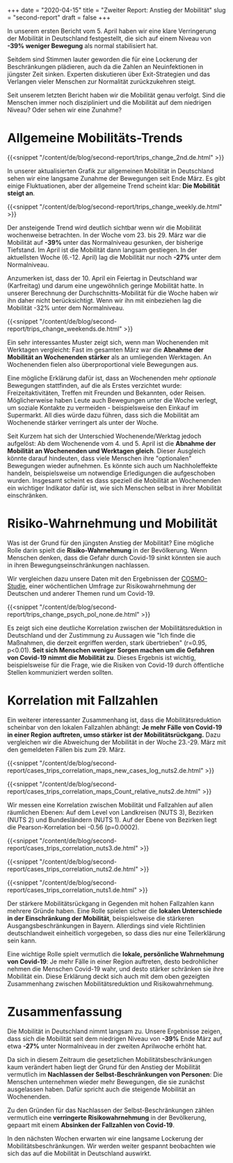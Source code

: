 +++
date = "2020-04-15"
title = "Zweiter Report: Anstieg der Mobilität"
slug = "second-report"
draft = false
+++

In unserem ersten Bericht vom 5. April haben wir eine klare Verringerung der Mobilität in Deutschland festgestellt, die sich auf einem Niveau von **-39% weniger Bewegung** als normal stabilisiert hat.

Seitdem sind Stimmen lauter geworden die für eine Lockerung der Beschränkungen plädieren, auch da die Zahlen an Neuinfektionen in jüngster Zeit sinken. Experten diskutieren über Exit-Strategien und das Verlangen vieler Menschen zur Normalität zurückzukehren steigt.

Seit unserem letzten Bericht haben wir die Mobilität genau verfolgt. Sind die Menschen immer noch diszipliniert und die Mobilität auf dem niedrigen Niveau? Oder sehen wir eine Zunahme?

# Allgemeine Mobilitäts-Trends

{{<snippet "/content/de/blog/second-report/trips_change_2nd.de.html" >}}

In unserer aktualisierten Grafik zur allgemeinen Mobilität in Deutschland sehen wir eine langsame Zunahme der Bewegungen seit Ende März. Es gibt einige Fluktuationen, aber der allgemeine Trend scheint klar: **Die Mobilität steigt an**.

{{<snippet "/content/de/blog/second-report/trips_change_weekly.de.html" >}}

Der ansteigende Trend wird deutlich sichtbar wenn wir die Mobilität wochenweise betrachten. In der Woche vom 23. bis 29. März war die Mobilität auf **-39%** unter das Normalniveau gesunken, der bisherige Tiefstand. Im April ist die Mobilität dann langsam gestiegen. In der aktuellsten Woche (6.-12. April) lag die Mobilität nur noch **-27%** unter dem Normalniveau.

Anzumerken ist, dass der 10. April ein Feiertag in Deutschland war (Karfreitag) und darum eine ungewöhnlich geringe Mobilität hatte. In unserer Berechnung der Durchschnitts-Mobilität für die Woche haben wir ihn daher nicht berücksichtigt. Wenn wir ihn mit einbeziehen lag die Mobilität -32% unter dem Normalniveau.

{{<snippet "/content/de/blog/second-report/trips_change_weekends.de.html" >}}

Ein sehr interessantes Muster zeigt sich, wenn man Wochenenden mit Werktagen vergleicht: Fast im gesamten März war die **Abnahme der Mobilität an Wochenenden stärker** als an umliegenden Werktagen. An Wochenenden fielen also überproportional viele Bewegungen aus.

Eine mögliche Erklärung dafür ist, dass an Wochenenden mehr _optionale_ Bewegungen stattfinden, auf die als Erstes verzichtet wurde: Freizeitaktivitäten, Treffen mit Freunden und Bekannten, oder Reisen. Möglicherweise haben Leute auch Bewegungen unter die Woche verlegt, um soziale Kontakte zu vermeiden - beispielsweise den Einkauf im Supermarkt. All dies würde dazu führen, dass sich die Mobilität am Wochenende stärker verringert als unter der Woche.

Seit Kurzem hat sich der Unterschied Wochenende/Werktag jedoch aufgelöst: Ab dem Wochenende vom 4. und 5. April ist die **Abnahme der Mobilität an Wochenenden und Werktagen gleich**. Dieser Ausgleich könnte darauf hindeuten, dass viele Menschen ihre "optionalen" Bewegungen wieder aufnehmen. Es könnte sich auch um Nachholeffekte handeln, beispielsweise um notwendige Erledigungen die aufgeschoben wurden. Insgesamt scheint es dass speziell die Mobilität an Wochenenden ein wichtiger Indikator dafür ist, wie sich Menschen selbst in ihrer Mobilität einschränken.

# Risiko-Wahrnehmung und Mobilität

Was ist der Grund für den jüngsten Anstieg der Mobilität? Eine mögliche Rolle darin spielt die **Risiko-Wahrnehmung** in der Bevölkerung. Wenn Menschen denken, dass die Gefahr durch Covid-19 sinkt könnten sie auch in ihren Bewegungseinschränkungen nachlassen.

Wir vergleichen dazu unsere Daten mit den Ergebnissen der [COSMO-Studie](https://cosmo.sciencemediacenter.de/), einer wöchentlichen Umfrage zur Risikowahrnehmung der Deutschen und anderer Themen rund um Covid-19.

{{<snippet "/content/de/blog/second-report/trips_change_psych_pol_none.de.html" >}}

Es zeigt sich eine deutliche Korrelation zwischen der Mobilitätsreduktion in Deutschland und der Zustimmung zu Aussagen wie "Ich finde die Maßnahmen, die derzeit ergriffen werden, stark übertrieben" (r=0.95, p<0.01). **Seit sich Menschen weniger Sorgen machen um die Gefahren von Covid-19 nimmt die Mobilität zu**. Dieses Ergebnis ist wichtig, beispielsweise für die Frage, wie die Risiken von Covid-19 durch öffentliche Stellen kommuniziert werden sollten.

# Korrelation mit Fallzahlen

Ein weiterer interessanter Zusammenhang ist, dass die Mobilitätsreduktion scheinbar von den lokalen Fallzahlen abhängt: **Je mehr Fälle von Covid-19 in einer Region auftreten, umso stärker ist der Mobilitätsrückgang.** Dazu vergleichen wir die Abweichung der Mobilität in der Woche 23.-29. März mit den gemeldeten Fällen bis zum 29. März.

{{<snippet "/content/de/blog/second-report/cases_trips_correlation_maps_new_cases_log_nuts2.de.html" >}}

{{<snippet "/content/de/blog/second-report/cases_trips_correlation_maps_Count_relative_nuts2.de.html" >}}

Wir messen eine Korrelation zwischen Mobilität und Fallzahlen auf allen räumlichen Ebenen: Auf dem Level von Landkreisen (NUTS 3), Bezirken (NUTS 2) und Bundesländern (NUTS 1). Auf der Ebene von Bezirken liegt die Pearson-Korrelation bei -0.56 (p=0.0002).

{{<snippet "/content/de/blog/second-report/cases_trips_correlation_nuts3.de.html" >}}

{{<snippet "/content/de/blog/second-report/cases_trips_correlation_nuts2.de.html" >}}

{{<snippet "/content/de/blog/second-report/cases_trips_correlation_nuts1.de.html" >}}

Der stärkere Mobilitätsrückgang in Gegenden mit hohen Fallzahlen kann mehrere Gründe haben. Eine Rolle spielen sicher die **lokalen Unterschiede in der Einschränkung der Mobilität**, beispielsweise die stärkeren Ausgangsbeschränkungen in Bayern. Allerdings sind viele Richtlinien deutschlandweit einheitlich vorgegeben, so dass dies nur eine Teilerklärung sein kann.

Eine wichtige Rolle spielt vermutlich die **lokale, persönliche Wahrnehmung von Covid-19**: Je mehr Fälle in einer Region auftreten, desto bedrohlicher nehmen die Menschen Covid-19 wahr, und desto stärker schränken sie ihre Mobilität ein. Diese Erklärung deckt sich auch mit dem oben gezeigten Zusammenhang zwischen Mobilitätsreduktion und Risikowahrnehmung.

# Zusammenfassung

Die Mobilität in Deutschland nimmt langsam zu. Unsere Ergebnisse zeigen, dass sich die Mobilität seit dem niedrigen Niveau von **-39%** Ende März auf etwa **-27%** unter Normalniveau in der zweiten Aprilwoche erhöht hat.

Da sich in diesem Zeitraum die gesetzlichen Mobilitätsbeschränkungen kaum verändert haben liegt der Grund für den Anstieg der Mobilität vermutlich im **Nachlassen der Selbst-Beschränkungen von Personen**: Die Menschen unternehmen wieder mehr Bewegungen, die sie zunächst ausgelassen haben. Dafür spricht auch die steigende Mobilität an Wochenenden.

Zu den Gründen für das Nachlassen der Selbst-Beschränkungen zählen vermutlich eine **verringerte Risikowahrnehmung** in der Bevölkerung, gepaart mit einem **Absinken der Fallzahlen von Covid-19**.

In den nächsten Wochen erwarten wir eine langsame Lockerung der Mobilitätsbeschränkungen. Wir werden weiter gespannt beobachten wie sich das auf die Mobilität in Deutschland auswirkt.

